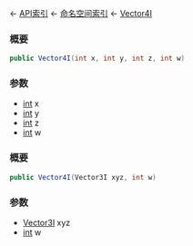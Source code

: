 ← [API索引](Api-Index) ← [命名空间索引](Namespace-Index) ← [Vector4I](VRageMath.Vector4I)

### 概要

```csharp
public Vector4I(int x, int y, int z, int w)
```

### 参数

* [int](https://docs.microsoft.com/en-us/dotnet/api/System.Int32?view=netframework-4.6) x
* [int](https://docs.microsoft.com/en-us/dotnet/api/System.Int32?view=netframework-4.6) y
* [int](https://docs.microsoft.com/en-us/dotnet/api/System.Int32?view=netframework-4.6) z
* [int](https://docs.microsoft.com/en-us/dotnet/api/System.Int32?view=netframework-4.6) w
### 概要

```csharp
public Vector4I(Vector3I xyz, int w)
```

### 参数

* [Vector3I](VRageMath.Vector3I) xyz
* [int](https://docs.microsoft.com/en-us/dotnet/api/System.Int32?view=netframework-4.6) w
